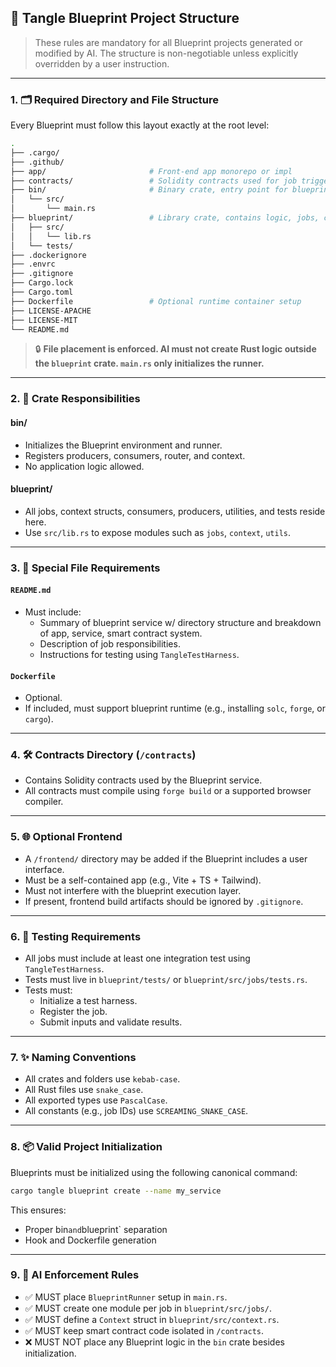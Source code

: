 ## 🧭 Tangle Blueprint Project Structure

> These rules are mandatory for all Blueprint projects generated or modified by AI. The structure is non-negotiable unless explicitly overridden by a user instruction.

---

### 1. 🗂 Required Directory and File Structure

Every Blueprint must follow this layout exactly at the root level:

```bash
.
├── .cargo/
├── .github/
├── app/                       # Front-end app monorepo or impl
├── contracts/                 # Solidity contracts used for job triggers or verification
├── bin/                       # Binary crate, entry point for blueprint execution
│   └── src/
│       └── main.rs
├── blueprint/                 # Library crate, contains logic, jobs, context, tests
│   ├── src/
│   │   └── lib.rs
│   └── tests/
├── .dockerignore
├── .envrc
├── .gitignore
├── Cargo.lock
├── Cargo.toml
├── Dockerfile                 # Optional runtime container setup
├── LICENSE-APACHE
├── LICENSE-MIT
└── README.md
```

> 🔒 **File placement is enforced. AI must not create Rust logic outside the `blueprint` crate. `main.rs` only initializes the runner.**

---

### 2. 🧰 Crate Responsibilities

#### bin/

- Initializes the Blueprint environment and runner.
- Registers producers, consumers, router, and context.
- No application logic allowed.

#### blueprint/

- All jobs, context structs, consumers, producers, utilities, and tests reside here.
- Use `src/lib.rs` to expose modules such as `jobs`, `context`, `utils`.

---

### 3. 📄 Special File Requirements

#### `README.md`

- Must include:
  - Summary of blueprint service w/ directory structure and breakdown of app, service, smart contract system.
  - Description of job responsibilities.
  - Instructions for testing using `TangleTestHarness`.

#### `Dockerfile`

- Optional.
- If included, must support blueprint runtime (e.g., installing `solc`, `forge`, or `cargo`).

---

### 4. 🛠 Contracts Directory (`/contracts`)

- Contains Solidity contracts used by the Blueprint service.
- All contracts must compile using `forge build` or a supported browser compiler.

---

### 5. 🌐 Optional Frontend

- A `/frontend/` directory may be added if the Blueprint includes a user interface.
- Must be a self-contained app (e.g., Vite + TS + Tailwind).
- Must not interfere with the blueprint execution layer.
- If present, frontend build artifacts should be ignored by `.gitignore`.

---

### 6. 🧪 Testing Requirements

- All jobs must include at least one integration test using `TangleTestHarness`.
- Tests must live in `blueprint/tests/` or `blueprint/src/jobs/tests.rs`.
- Tests must:
  - Initialize a test harness.
  - Register the job.
  - Submit inputs and validate results.

---

### 7. ✨ Naming Conventions

- All crates and folders use `kebab-case`.
- All Rust files use `snake_case`.
- All exported types use `PascalCase`.
- All constants (e.g., job IDs) use `SCREAMING_SNAKE_CASE`.

---

### 8. 📦 Valid Project Initialization

Blueprints must be initialized using the following canonical command:

```bash
cargo tangle blueprint create --name my_service
```

This ensures:

- Proper bin`and`blueprint` separation
- Hook and Dockerfile generation

---

### 9. 🧠 AI Enforcement Rules

- ✅ MUST place `BlueprintRunner` setup in `main.rs`.
- ✅ MUST create one module per job in `blueprint/src/jobs/`.
- ✅ MUST define a `Context` struct in `blueprint/src/context.rs`.
- ✅ MUST keep smart contract code isolated in `/contracts`.
- ❌ MUST NOT place any Blueprint logic in the `bin` crate besides initialization.
